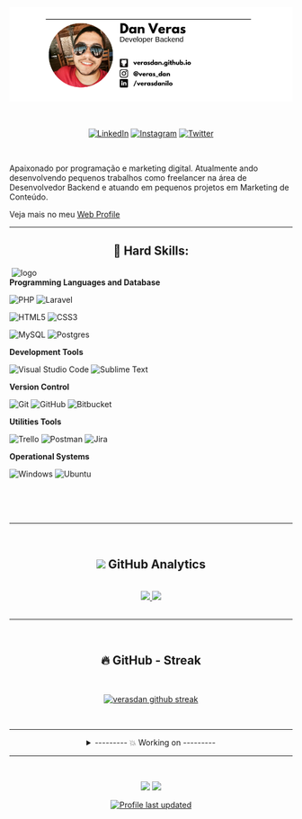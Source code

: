 <!-- TOPO -->
[![website](assinatura-github.png)](https://verasdan.github.io/)

<!-- Contatos / Redes Sociais -->
<div align="center"><br>

  [![LinkedIn](https://img.shields.io/badge/linkedin-%230077B5.svg?style=for-the-badge&logo=linkedin&logoColor=white&style=flat)](https://www.linkedin.com/in/verasdanilo/)
  [![Instagram](https://img.shields.io/badge/Instagram-%23E4405F.svg?style=for-the-badge&logo=Instagram&logoColor=white&style=flat)](https://www.instagram.com/veras_dan/)
  [![Twitter](https://img.shields.io/badge/Twitter-%231DA1F2.svg?style=for-the-badge&logo=Twitter&logoColor=white&style=flat)](https://twitter.com/veras_dan)
    
</div><br>

<!-- Sobre -->
Apaixonado por programação e marketing digital. Atualmente ando desenvolvendo pequenos trabalhos como freelancer na área de Desenvolvedor Backend e atuando em pequenos projetos em Marketing de Conteúdo.

Veja mais no meu [Web Profile](https://verasdan.github.io/)
___

<!-- Hard Skills -->
<h2 align="center"> 🔧 Hard Skills:</h2>


<img src="https://media.giphy.com/media/SWoSkN6DxTszqIKEqv/giphy.gif" min-width="400px" max-width="400px" width="500px" align="right" alt="logo"> 

<!-- Skill -->

**Programming Languages and Database**

![PHP](https://img.shields.io/badge/PHP-%23777BB4.svg?style=for-the-badge&logo=php&logoColor=white&style=flat)
![Laravel](https://img.shields.io/badge/Laravel-%23FF2D20.svg?style=for-the-badge&logo=laravel&logoColor=white&style=flat)

![HTML5](https://img.shields.io/badge/HTML5-%23E34F26.svg?style=for-the-badge&logo=html5&logoColor=white&style=flat)
![CSS3](https://img.shields.io/badge/CSS3-%231572B6.svg?style=for-the-badge&logo=css3&logoColor=white&style=flat)

![MySQL](https://img.shields.io/badge/Mysql-%2300f.svg?style=for-the-badge&logo=mysql&logoColor=white&style=flat)
![Postgres](https://img.shields.io/badge/Postgres-%23316192.svg?style=for-the-badge&logo=postgresql&logoColor=white&style=flat)

**Development Tools**<br>

![Visual Studio Code](https://img.shields.io/badge/VSCode-0078d7.svg?style=for-the-badge&logo=visual-studio-code&logoColor=white&style=flat)
![Sublime Text](https://img.shields.io/badge/Sublime_Text-%23575757.svg?style=for-the-badge&logo=sublime-text&logoColor=important&style=flat)

**Version Control**<br>

![Git](https://img.shields.io/badge/Git-%23F05033.svg?style=for-the-badge&logo=git&logoColor=white&style=flat)
![GitHub](https://img.shields.io/badge/GitHub-%23121011.svg?style=for-the-badge&logo=github&logoColor=white&style=flat)
![Bitbucket](https://img.shields.io/badge/BitBucket-%230047B3.svg?style=for-the-badge&logo=bitbucket&logoColor=white&style=flat)

**Utilities Tools**<br>

![Trello](https://img.shields.io/badge/Trello-%23026AA7.svg?style=for-the-badge&logo=Trello&logoColor=white&style=flat)
![Postman](https://img.shields.io/badge/Postman-FF6C37?style=for-the-badge&logo=postman&logoColor=white&style=flat)
![Jira](https://img.shields.io/badge/Jira-%230A0FFF.svg?style=for-the-badge&logo=jira&logoColor=white&style=flat)

**Operational Systems**<br>

![Windows](https://img.shields.io/badge/Windows-0078D6?style=for-the-badge&logo=windows&logoColor=white&style=flat)
![Ubuntu](https://img.shields.io/badge/Ubuntu-E95420?style=for-the-badge&logo=ubuntu&logoColor=white&style=flat)


<br>
<br>
<br>

___

<br>

<!-- GitHub Analytics -->
<h2 align="center"> <img src="https://media.giphy.com/media/cj87CxfRtrUifF3Ryk/giphy.gif" height="25"> GitHub Analytics</h2>

<br>

<div align="center">
  <a href="https://github.com/verasdan">
  <img height="160em" src="https://github-readme-stats.vercel.app/api?username=verasdan&show_icons=true&theme=dark&include_all_commits=true&count_private=true"/>
  <img height="160em" src="https://github-readme-stats.vercel.app/api/top-langs/?username=verasdan&layout=compact&langs_count=7&theme=dark"/></a>
</div>

<br>

___

<br>

<!-- GitHub Streak -->
<h2 align="center"> 🔥 GitHub - Streak </h2>

<br>

<div align="center">
  
[![verasdan github streak](https://github-readme-streak-stats.herokuapp.com/?user=verasdan&theme=blue-green)](https://github.com/verasdan/github-readme-streak-stats)

</div>

<br>


<!-- detalhes -->
___
<details>
  <summary align="center"> --------- 💥 Working on ---------</summary>

<br>

  <p align="center">
    &ensp;
    <a href="https://github.com/verasdan/SistemaLogin">
      <img src="https://github-readme-stats.vercel.app/api/pin/?username=verasdan&repo=SistemaLogin&show_owner=true&theme=react" />
    </a>
  </p>
  
</details>


___

<!-- outros -->
<div align="center">

<br>

![](https://komarev.com/ghpvc/?username=verasdan&style=flat-square&label=Views)
![](https://badges.pufler.dev/visits/verasdan/verasdan?color=black&logo=github&style=flat-square)

[![Profile last updated](https://img.shields.io/github/last-commit/verasdan/verasdan/main?label=Last%20updated&style=flat)](https://github.com/verasdan/verasdan/commits)

</div>


